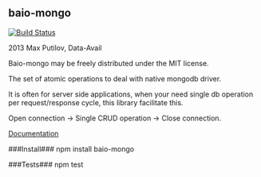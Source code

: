 baio-mongo
----------

[![Build Status](https://travis-ci.org/data-avail/baio-mongo.png)](https://travis-ci.org/data-avail/baio-mongo.png)

2013 Max Putilov, Data-Avail

Baio-mongo may be freely distributed under the MIT license.

The set of atomic operations to deal with native mongodb driver.

It is often for server side applications, when your need single db operation per request/response cycle, this library
facilitate this.

Open connection -> Single CRUD operation -> Close connection.

[Documentation](http://data-avail.github.com/baio-mongo/mongo.html)

###Install###
npm install baio-mongo

###Tests###
npm test
